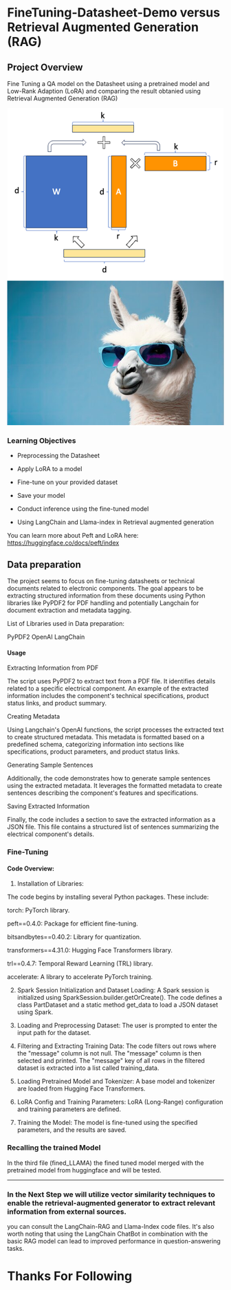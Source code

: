 # FineTuning-Datasheet-Demo versus Retrieval Augmented Generation (RAG)

## Project Overview

Fine Tuning a QA model on the Datasheet using a pretrained model and Low-Rank Adaption (LoRA) and comparing the result obtanied using Retrieval Augmented Generation (RAG)


![Reference Image](/pic/1_F7uWJePoMc6Qc1O2WxmQqQ.png)
![Reference Image](/pic/360_F_565740155_jISgBIQ6KxAnJrU9BelT0monORTNarHm.jpg)


### Learning Objectives

- Preprocessing the Datasheet

- Apply LoRA to a model

- Fine-tune on your provided dataset

- Save your model

- Conduct inference using the fine-tuned model

- Using LangChain and Llama-index in Retrieval augmented generation


You can learn more about Peft and LoRA here:
<https://huggingface.co/docs/peft/index>


## Data preparation
The project seems to focus on fine-tuning datasheets or technical documents related to electronic components. The goal appears to be extracting structured information from these documents using Python libraries like PyPDF2 for PDF handling and potentially Langchain for document extraction and metadata tagging.

List of Libraries used in Data preparation:

PyPDF2
OpenAI
LangChain


#### Usage
Extracting Information from PDF

The script uses PyPDF2 to extract text from a PDF file. It identifies details related to a specific electrical component. An example of the extracted information includes the component's technical specifications, product status links, and product summary.

Creating Metadata

Using Langchain's OpenAI functions, the script processes the extracted text to create structured metadata. This metadata is formatted based on a predefined schema, categorizing information into sections like specifications, product parameters, and product status links.

Generating Sample Sentences

Additionally, the code demonstrates how to generate sample sentences using the extracted metadata. It leverages the formatted metadata to create sentences describing the component's features and specifications.

Saving Extracted Information

Finally, the code includes a section to save the extracted information as a JSON file. This file contains a structured list of sentences summarizing the electrical component's details.



### Fine-Tuning


#### Code Overview:

1. Installation of Libraries:

The code begins by installing several Python packages. These include:

torch: PyTorch library.

peft==0.4.0: Package for efficient fine-tuning.

bitsandbytes==0.40.2: Library for quantization.

transformers==4.31.0: Hugging Face Transformers library.

trl==0.4.7: Temporal Reward Learning (TRL) library.

accelerate: A library to accelerate PyTorch training.


2. Spark Session Initialization and Dataset Loading:
A Spark session is initialized using SparkSession.builder.getOrCreate().
The code defines a class PartDataset and a static method get_data to load a JSON dataset using Spark.

3. Loading and Preprocessing Dataset:
The user is prompted to enter the input path for the dataset.

4. Filtering and Extracting Training Data:
The code filters out rows where the "message" column is not null.
The "message" column is then selected and printed.
The "message" key of all rows in the filtered dataset is extracted into a list called training_data.


5. Loading Pretrained Model and Tokenizer:
A base model and tokenizer are loaded from Hugging Face Transformers.
 

6. LoRA Config and Training Parameters:
LoRA (Long-Range) configuration and training parameters are defined.

7. Training the Model:
The model is fine-tuned using the specified parameters, and the results are saved.



### Recalling the trained Model

In the third file (fined_LLAMA) the fined tuned model merged with the pretrained model from huggingface and will be tested.

-----------------------------------------------------------

### In the Next Step we will utilize vector similarity techniques to enable the retrieval-augmented generator to extract relevant information from external sources.

you can consult the LangChain-RAG and Llama-Index code files. It's also worth noting that using the LangChain ChatBot in combination with the basic RAG model can lead to improved performance in question-answering tasks.




# Thanks For Following
